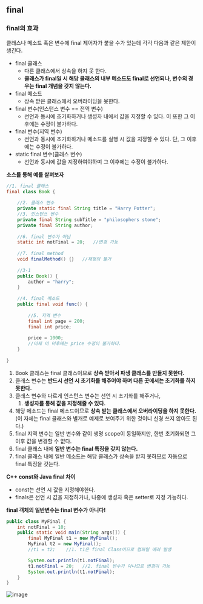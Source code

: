 ## final

### final의 효과

클래스나 메소드 혹은 변수에 final 제어자가 붙을 수가 있는데 각각 다음과 같은 제한이 생긴다.

- final 클래스
  - 다른 클래스에서 상속을 하지 못 한다.
  - **클래스가 final일 시 해당 클래스의 내부 메소드도 final로 선언되나, 변수의 경우는 final 개념을 갖지 않는다.**
- final 메소드
  - 상속 받은 클래스에서 오버라이딩을 못한다.
- final 변수(인스턴스 변수 == 전역 변수)
  - 선언과 동시에 초기화하거나 생성자 내에서 값을 지정할 수 있다. 이 또한 그 이후에는 수정이 불가하다.
- final 변수(지역 변수)
  - 선언과 동시에 초기화하거나 메소드를 실행 시 값을 지정할 수 있다. 단, 그 이후에는 수정이 불가하다.
- static final 변수(클래스 변수)
  - 선언과 동시에 값을 지정하여야하며 그 이후에는 수정이 불가하다.



**소스를 통해 예를 살펴보자**

```java
//1. final 클래스
final class Book {
    
    //2. 클래스 변수
    private static final String title = "Harry Potter";
    //3. 인스턴스 변수
    private final String subTitle = "philosophers stone";
    private final String author;
    
  	//6. final 변수가 아님
  	static int notFinal = 20;	//변경 가능
  
  	//7. final method
  	void finalMethod() {}	//재정의 불가
  
  	//3-1
    public Book() {
        author = "harry";
    }
    
    //4. final 메소드
    public final void func() {
        
        //5. 지역 변수
        final int page = 200;
        final int price;
        
        price = 1000;
        //이제 이 이후에는 price 수정이 불가하다.
    }
    
}
```

1. Book 클래스는 final 클래스이므로 **상속 받아서 파생 클래스를 만들지 못한다.**
2. 클래스 변수는 **반드시 선언 시 초기화를 해주어야 하며 다른 곳에서는 초기화를 하지 못한다.**
3. 클래스 변수와 다르게 인스턴스 변수는 선언 시 초기화를 해주거나, 
   1. **생성자를 통해 값을 지정해줄 수 있다.**
4. 해당 메소드는 final 메소드이므로 **상속 받는 클래스에서 오버라이딩을 하지 못한다.** (이 자체는 final 클래스와 별개로 예제로 보여주기 위한 것이니 신경 쓰지 않아도 된다.)
5. final 지역 변수는 일반 변수와 같이 생명 scope이 동일하지만, 한번 초기화되면 그 이후 값을 변경할 수 없다. 
6. final 클래스 내에 **일반 변수는 final 특징을 갖지 않는다.**
7. final 클래스 내에 일반 메소드는 해당 클래스가 상속을 받지 못하므로 자동으로 final 특징을 갖는다.



**C++ const와 Java final 차이**

- const는 선언 시 값을 지정해야한다.
- finals은 선언 시 값을 지정하거나, 나중에 생성자 혹은 setter로 지정 가능하다.



**final 객체의 일반변수는 final 변수가 아니다!**

~~~java
public class MyFinal {
    int notFinal = 10;
    public static void main(String args[]) {
        final MyFinal t1 = new MyFinal();
        MyFinal t2 = new MyFinal();
        //t1 = t2;    //1. t1은 final Class이므로 컴파일 에러 발생

        System.out.println(t1.notFinal);
        t1.notFinal = 20;	//2. final 변수가 아니므로 변경이 가능
        System.out.println(t1.notFinal);
    }
}
~~~

![image](https://user-images.githubusercontent.com/40616436/74586084-3fa5d280-5027-11ea-8c4b-03ec09ee1dd1.png)

